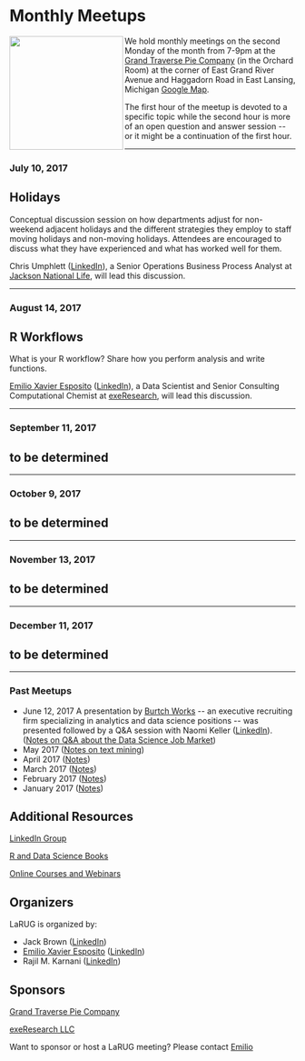 
# Monthly Meetups

<a href="url"><img src="https://lansingarearusersgroup.github.io/images/LansingAreaRUserGroup_CIRCLE-w-Michigan-logo_300dpi.png" align="left" height="200"></a>We hold monthly meetings on the second Monday of the month from 7-9pm at the [Grand Traverse Pie Company](http://gtpie.com) (in the Orchard Room) at the corner of East Grand River Avenue and Haggadorn Road in East Lansing, Michigan [Google Map](https://www.google.com/maps/place/Grand+Traverse+Pie+Company/@42.7302255,-84.4648517,17z/data=!4m12!1m6!3m5!1s0x8822c29e2298637f:0x65a99056073bd352!2sGrand+Traverse+Pie+Company!8m2!3d42.7302255!4d-84.4626577!3m4!1s0x8822c29e2298637f:0x65a99056073bd352!8m2!3d42.7302255!4d-84.4626577).

The first hour of the meetup is devoted to a specific topic while the second hour is more of an open question and answer session -- or it might be a continuation of the first hour.

------

### July 10, 2017
## Holidays
Conceptual discussion session on how departments adjust for non-weekend adjacent holidays and the different strategies they employ to staff moving holidays and non-moving holidays. Attendees are encouraged to discuss what they have experienced and what has worked well for them.

Chris Umphlett ([LinkedIn](https://www.linkedin.com/in/chris-umphlett-2a905669)), a Senior Operations Business Process Analyst at [Jackson National Life](https://www.jackson.com), will lead this discussion. 

------

### August 14, 2017
## R Workflows
What is your R workflow? Share how you perform analysis and write functions.

[Emilio Xavier Esposito](https://github.com/emilioxavier) ([LinkedIn](https://www.linkedin.com/in/emilioxavieresposito/)), a Data Scientist and Senior Consulting Computational Chemist at [exeResearch](http://www.exeResearch.com), will lead this discussion.

------

### September 11, 2017
## to be determined


------

### October 9, 2017
## to be determined


------

### November 13, 2017
## to be determined


------

### December 11, 2017
## to be determined

------

### Past Meetups
- June 12, 2017 A presentation by [Burtch Works](http://www.burtchworks.com) -- an executive recruiting firm specializing in analytics and data science positions -- was presented followed by a Q&A session with Naomi Keller ([LinkedIn](https://www.linkedin.com/in/naomikeller/)). ([Notes on Q&A about the Data Science Job Market](https://lansingarearusersgroup.github.io/pastMeetups/jun2017))
- May 2017 ([Notes on text mining](https://lansingarearusersgroup.github.io/pastMeetups/may2017))
- April 2017 ([Notes](https://lansingarearusersgroup.github.io/pastMeetups/apr2017))
- March 2017 ([Notes](https://lansingarearusersgroup.github.io/pastMeetups/mar2017))
- February 2017 ([Notes](https://lansingarearusersgroup.github.io/pastMeetups/feb2017))
- January 2017 ([Notes](https://lansingarearusersgroup.github.io/pastMeetups/jan2017))

## Additional Resources
[LinkedIn Group](https://www.linkedin.com/groups/12048353)

[R and Data Science Books](https://lansingarearusersgroup.github.io/resources/books)

[Online Courses and Webinars](https://lansingarearusersgroup.github.io/resources/education)


## Organizers

LaRUG is organized by:
- Jack Brown ([LinkedIn](https://www.linkedin.com/in/jackbrown1/))
- [Emilio Xavier Esposito](https://github.com/emilioxavier) ([LinkedIn](https://www.linkedin.com/in/emilioxavieresposito/))
- Rajil M. Karnani ([LinkedIn](https://www.linkedin.com/in/rajilkarnani/))

## Sponsors

[Grand Traverse Pie Company](http://gtpie.com)

[exeResearch LLC](http://www.exeResearch.com)

Want to sponsor or host a LaRUG meeting? Please contact [Emilio](https://github.com/emilioxavier)
